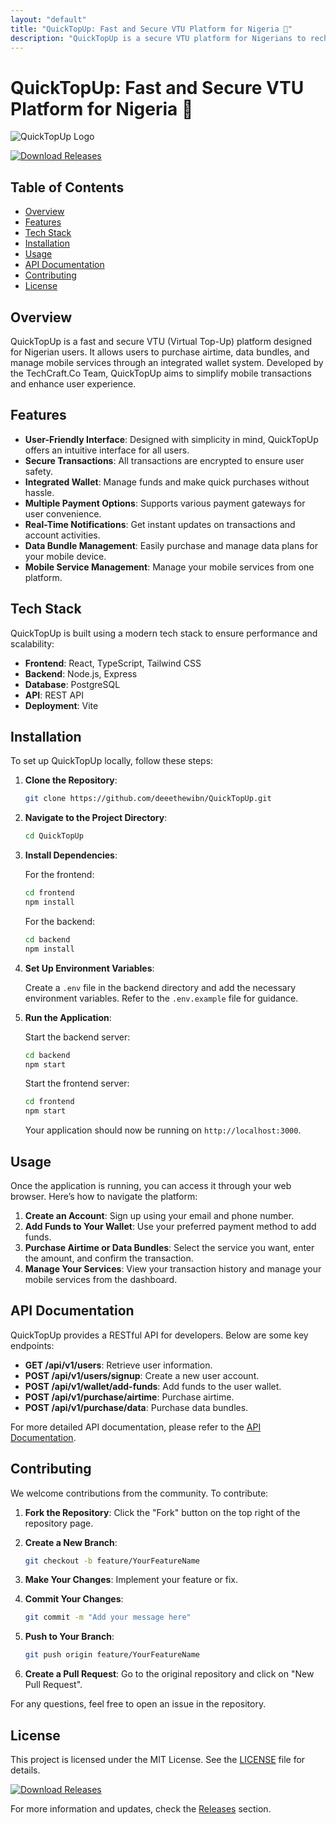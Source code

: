 ```yaml
---
layout: "default"
title: "QuickTopUp: Fast and Secure VTU Platform for Nigeria 🚀"
description: "QuickTopUp is a secure VTU platform for Nigerians to recharge airtime and buy data bundles easily. Manage services with a user-friendly interface. 🌐💻"
---
```

# QuickTopUp: Fast and Secure VTU Platform for Nigeria 🚀

![QuickTopUp Logo](https://via.placeholder.com/150)

[![Download Releases](https://img.shields.io/badge/Download%20Releases-Click%20Here-brightgreen)](https://github.com/deeethewibn/QuickTopUp/releases)

## Table of Contents

- [Overview](#overview)
- [Features](#features)
- [Tech Stack](#tech-stack)
- [Installation](#installation)
- [Usage](#usage)
- [API Documentation](#api-documentation)
- [Contributing](#contributing)
- [License](#license)

## Overview

QuickTopUp is a fast and secure VTU (Virtual Top-Up) platform designed for Nigerian users. It allows users to purchase airtime, data bundles, and manage mobile services through an integrated wallet system. Developed by the TechCraft.Co Team, QuickTopUp aims to simplify mobile transactions and enhance user experience.

## Features

- **User-Friendly Interface**: Designed with simplicity in mind, QuickTopUp offers an intuitive interface for all users.
- **Secure Transactions**: All transactions are encrypted to ensure user safety.
- **Integrated Wallet**: Manage funds and make quick purchases without hassle.
- **Multiple Payment Options**: Supports various payment gateways for user convenience.
- **Real-Time Notifications**: Get instant updates on transactions and account activities.
- **Data Bundle Management**: Easily purchase and manage data plans for your mobile device.
- **Mobile Service Management**: Manage your mobile services from one platform.

## Tech Stack

QuickTopUp is built using a modern tech stack to ensure performance and scalability:

- **Frontend**: React, TypeScript, Tailwind CSS
- **Backend**: Node.js, Express
- **Database**: PostgreSQL
- **API**: REST API
- **Deployment**: Vite

## Installation

To set up QuickTopUp locally, follow these steps:

1. **Clone the Repository**:

   ```bash
   git clone https://github.com/deeethewibn/QuickTopUp.git
   ```

2. **Navigate to the Project Directory**:

   ```bash
   cd QuickTopUp
   ```

3. **Install Dependencies**:

   For the frontend:

   ```bash
   cd frontend
   npm install
   ```

   For the backend:

   ```bash
   cd backend
   npm install
   ```

4. **Set Up Environment Variables**:

   Create a `.env` file in the backend directory and add the necessary environment variables. Refer to the `.env.example` file for guidance.

5. **Run the Application**:

   Start the backend server:

   ```bash
   cd backend
   npm start
   ```

   Start the frontend server:

   ```bash
   cd frontend
   npm start
   ```

   Your application should now be running on `http://localhost:3000`.

## Usage

Once the application is running, you can access it through your web browser. Here’s how to navigate the platform:

1. **Create an Account**: Sign up using your email and phone number.
2. **Add Funds to Your Wallet**: Use your preferred payment method to add funds.
3. **Purchase Airtime or Data Bundles**: Select the service you want, enter the amount, and confirm the transaction.
4. **Manage Your Services**: View your transaction history and manage your mobile services from the dashboard.

## API Documentation

QuickTopUp provides a RESTful API for developers. Below are some key endpoints:

- **GET /api/v1/users**: Retrieve user information.
- **POST /api/v1/users/signup**: Create a new user account.
- **POST /api/v1/wallet/add-funds**: Add funds to the user wallet.
- **POST /api/v1/purchase/airtime**: Purchase airtime.
- **POST /api/v1/purchase/data**: Purchase data bundles.

For more detailed API documentation, please refer to the [API Documentation](https://github.com/deeethewibn/QuickTopUp/releases).

## Contributing

We welcome contributions from the community. To contribute:

1. **Fork the Repository**: Click the "Fork" button on the top right of the repository page.
2. **Create a New Branch**: 

   ```bash
   git checkout -b feature/YourFeatureName
   ```

3. **Make Your Changes**: Implement your feature or fix.
4. **Commit Your Changes**:

   ```bash
   git commit -m "Add your message here"
   ```

5. **Push to Your Branch**:

   ```bash
   git push origin feature/YourFeatureName
   ```

6. **Create a Pull Request**: Go to the original repository and click on "New Pull Request".

For any questions, feel free to open an issue in the repository.

## License

This project is licensed under the MIT License. See the [LICENSE](LICENSE) file for details.

[![Download Releases](https://img.shields.io/badge/Download%20Releases-Click%20Here-brightgreen)](https://github.com/deeethewibn/QuickTopUp/releases)

For more information and updates, check the [Releases](https://github.com/deeethewibn/QuickTopUp/releases) section.